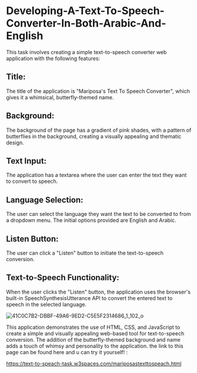 # Developing-A-Text-To-Speech-Converter-In-Both-Arabic-And-English
This task involves creating a simple text-to-speech converter web application with the following features:

## Title: 

The title of the application is "Mariposa's Text To Speech Converter", which gives it a whimsical, butterfly-themed name.
## Background:

The background of the page has a gradient of pink shades, with a pattern of butterflies in the background, creating a visually appealing and thematic design.
## Text Input:

The application has a textarea where the user can enter the text they want to convert to speech.
## Language Selection: 

The user can select the language they want the text to be converted to from a dropdown menu. The initial options provided are English and Arabic.
## Listen Button:

The user can click a "Listen" button to initiate the text-to-speech conversion.
## Text-to-Speech Functionality: 

When the user clicks the "Listen" button, the application uses the browser's built-in SpeechSynthesisUtterance API to convert the entered text to speech in the selected language.

![41C0C7B2-DBBF-49A6-9ED2-C5E5F2314686_1_102_o](https://github.com/user-attachments/assets/510aa061-677f-425a-a330-f061caea57f4)



This application demonstrates the use of HTML, CSS, and JavaScript to create a simple and visually appealing web-based tool for text-to-speech conversion. The addition of the butterfly-themed background and name adds a touch of whimsy and personality to the application. the link to this page can be found here and u can try it yourself! :

https://text-to-speach-task.w3spaces.com/mariposastexttospeach.html

